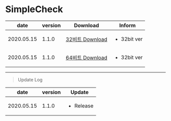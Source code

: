 # SimpleCheck

| date | version | Download | Inform |
|---|---|---|---|
| 2020.05.15 | 1.1.0 | [32비트 Download](https://github.com/CREVIS/Camera/raw/master/Tools/SimpleCheck/U3V_FlashWriter_V1.1.0(x86).zip)| <ul><li>32bit ver<br/></li> |
| 2020.05.15 | 1.1.0 | [64비트 Download](https://github.com/CREVIS/Camera/raw/master/Tools/SimpleCheck/U3V_FlashWriter_V1.1.0(x64).zip)| <ul><li>32bit ver<br/></li> |

  
  
  
---------------
>Update Log

| date | version | Update |
|---|---|---|
| 2020.05.15 |1.1.0| <ul><li> Release <br/></li> |
